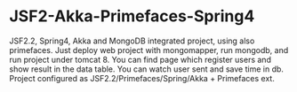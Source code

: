 # JSF2-Akka-Primefaces-Spring4
JSF2.2, Spring4, Akka and MongoDB integrated project, using also primefaces.
Just deploy web project with mongomapper, run mongodb, and run project under tomcat 8.
You can find page which register users and show result in the data table.
You can watch user sent and save time in db.
Project configured as JSF2.2/Primefaces/Spring/Akka + Primefaces ext.

